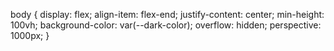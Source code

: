 body { 
display: flex;
align-item: flex-end;
justify-content: center;
min-height: 100vh;
background-color: var(--dark-color);
overflow: hidden;
perspective: 1000px;
}

<!---
ezisel/ezisel is a ✨ special ✨ repository because its `README.md` (this file) appears on your GitHub profile.
You can click the Preview link to take a look at your changes.
--->
